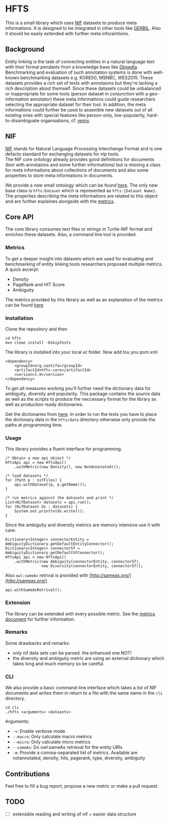 # HFTS

This is a small library which uses [NIF](http://persistence.uni-leipzig.org/nlp2rdf)
datasets to produce meta informations. It is designed to be integrated in other tools
like [GERBIL](gerbil.aksw.org). Also it should be easily extended with further meta inforamtions. 

## Background

Entity linking is the task of connecting entities in a natural language text with their formal
pendants from a knowledge base like [Dbpedia](http://dbpedia.org). Benchmarking and evaluation of such annotation systems
is done with well-known benchmarking datasets e.g. KORE50, MSNBC, WES2015. These datasets
provides a rich set of texts with annotaions but they're lacking a rich description
about themself. Since these datasets could be unbalanced or inappropriate for some tools 
(person dataset in conjunction with a geo-information annotator) these meta informations could guide researchers selecting the appropriate dataset for their tool. In addition, the meta informations could further be used to assemble new datasets
out of all existing ones with special features like person-only, low-popularity, hard-to-disambiguate organisations, cf. [remix](https://github.com/santifa/hfts/blob/master/Remix.md).

## NIF

[NIF](http://persistence.uni-leipzig.org/nlp2rdf)
stands for Natural Language Processing Interchange Format and is one defacto
standard for exchanging datasets for nlp tools.  
The NIF core ontology already provides good definitions for documents (text with annotaions and some further informations)
but is missing a class for meta informations about collections of documents and also some
properties to store meta informations in documents.  

We provide a new small ontology which can be found [here](https://github.com/santifa/hfts/blob/master/ont/hfts.ttl).
The only new base class is `hfts:Dataset` which is represented as `hfts:{Dataset Name}`.
The properties describing the meta informations are related to this object and are 
further explaines alongside with the [metrics](https://github.com/santifa/hfts/blob/master/Metrics.md).

## Core API

The core library consumes text files or strings in Turtle-NIF format and
enriches these datasets. Also, a command line tool is provided.

### Metrics

To get a deeper insight into datasets which are used for evaluating and benchmarking of entity linking
tools researchers proposed multiple metrics. A quick excerpt:

* Density
* PageRank and HIT Score
* Ambiguity

The metrics provided by this library as well as an explanation of the metrics can be found [here](https://github.com/santifa/hfts/blob/master/Metrics.md)

### Installation

Clone the repository and then

    cd hfts
    mvn clean install -DskipTests
    
The library is installed into your local `m2` folder. Now add tou you pom.xml

    <dependency>
        <groupId>org.santifa</groupId>
        <artifactId>hfts-core</artifactId>
        <version>1.0</version>
    </dependency>
   
    
To get all measures working you'll further need the dictionary data for ambiguity, diversity and
popularity. This package contains the source data as well as the scripts to produce the neccessary
format for the library as well as production ready dictionaries.

Get the dictionaries from [here](https://github.com/santifa/hfts/releases/download/v1.0/hfts-voc.tar.xz).
In order to run the tests you have to place the dictionary data
in the `hfts/data` directory otherwise only provide the paths at programming time.

### Usage

This library provides a fluent interface for programming.

    /* Obtain a new api object */
    HftsApi api = new HftsApi()
        .withMetric(new Density(), new NotAnnotated());
    
    /* load datasets */
    for (Path p : nifFiles) {
        api.withDataset(p, p.getName());
    }
    
    /* run metrics against the datasets and print */
    List<NifDataset> datasets = api.run();
    for (NifDataset ds : datasets) {
        System.out.println(ds.write());
    }

Since the ambiguity and diversity metrics are memory intensive use it
with care:

    Dictionary<Integer> connectorEntity = AmbiguityDictionary.getDefaultEntityConnector();
    Dictionary<Integer> connectorSf = AmbiguityDictionary.getDefaultSFConnector();
    HftsApi api = new HftsApi()
        .withMetric(new Ambiguity(connectorEntity, connectorSf), 
                    new Diversity(connectorEntity, connectorSf));
   
Also `owl:sameAs` retrival is provided with [http://sameas.org/](http://sameas.org/)

    api.withSameAsRetrival();
    
    
### Extension

The library can be extended with every possible metric. See the [metrics document](https://github.com/santifa/hfts/blob/master/Metrics.md) for further information.

### Remarks

Some drawbacks and remarks:

* only nif data sets can be parsed. the enhanced one NOT!
* the diversity and ambiguity metric are using an external dictionary
 which takes long and much memory so be careful.

### CLI

We also provide a basic command-line interface which
takes a list of NIF documents and writes them in return to a
file with the same name in the `cli` directory.

    cd cli
    ./hfts <arguments> <datasets>
    
Arguments:
* `-v`: Enable verbose mode
* `--macro`: Only calculate macro metrics
* `--micro`: Only calculate micro metrics
* `--sameAs`: Do owl:sameAs retrieval for the entity URIs
* `-m`: Provide a comma-separated list of metrics. Available are notannotated, density, hits, pagerank, type, diversity, ambiguity

## Contributions

Feel free to fill a bug report, propose a new metric or 
make a pull request.


## TODO

- [ ] extensible reading and writing of nif + easier data structure  
